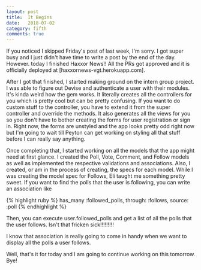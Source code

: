 ```yaml
---
layout: post
title:  It Begins
date:   2018-07-02
category: fifth
comments: true
---
```


If you noticed I skipped Friday's post of last week, I'm sorry. I got super busy and I just didn't have time to write a post by the end of the day. 
However. today I finished Haxxor News!! All the PRs got approved and it is officially deployed at [haxxornews-vgt.herokuapp.com]. 

After I got that finished, I started making ground on the intern group project. I was able to figure out Devise and authenticate a user with their modules. It's kinda weird how the gem works. It literally creates all the controllers for you which is pretty cool but can be pretty confusing. If you want to do custom stuff to the controller, you have to extend it from the super controller and override the methods. It also generates all the views for you so you don't have to bother creating the forms for user registration or sign in. Right now, the forms are unstyled and the app looks pretty odd right now but I'm going to wait till Peyton can get working on styling all that stuff before I can really say anything. 

Once completing that, I started working on all the models that the app might need at first glance. I created the Poll, Vote, Comment, and Follow models as well as implemented the respective validations and associations. Also, I created, or am in the process of creating, the specs for each model. While I was creating the model spec for Follows, Eli taught me something pretty sweet. If you want to find the polls that the user is following, you can write an association like

{% highlight ruby %}
has_many :followed_polls, through: :follows, source: :poll
{% endhighlight %}

Then, you can execute user.followed_polls and get a list of all the polls that the user follows. Isn't that fricken sick!!!!!!!!!

I know that association is really going to come in handy when we want to display all the polls a user follows. 

Well, that's it for today and I am going to continue working on this tomorrow. Bye!